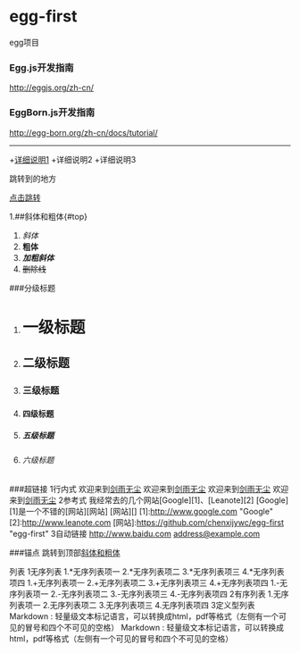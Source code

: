 # egg-first
egg项目
### Egg.js开发指南
http://eggjs.org/zh-cn/
### EggBorn.js开发指南
http://egg-born.org/zh-cn/docs/tutorial/

---
+<a href="./docs/detail01.md">详细说明1</a> 
+详细说明2
+详细说明3

<span id="jump">跳转到的地方</span>


[点击跳转](#jump)


1.##斜体和粗体{#top}
1. *斜体*
2. **粗体**
3. ***加粗斜体***
4. ~~删除线~~

###分级标题

1. # 一级标题
2. ## 二级标题
3. ### 三级标题
4. #### 四级标题
5. ##### 五级标题
6. ###### 六级标题

###超链接
	1行内式
	欢迎来到[剑雨无尘](https://www.baidu.com)
	欢迎来到[剑雨无尘](./docs/detail01.md)
	欢迎来到[剑雨无尘](./docs/detail02.md)
	欢迎来到[剑雨无尘](./docs/detail03.md)
	2参考式
	我经常去的几个网站[Google][1]、[Leanote][2]
	[Google][1]是一个不错的[网站][网站]
	[网站][]
	[1]:http://www.google.com "Google"
	[2]:http://www.leanote.com
	[网站]:https://github.com/chenxijywc/egg-first "egg-first"
	3自动链接
	<http://www.baidu.com>
	<address@example.com>
	
###锚点
	跳转到顶部[斜体和粗体](#top)
	
列表
	1无序列表
1.*无序列表项一
2.*无序列表项二
3.*无序列表项三
4.*无序列表项四
1.+无序列表项一
2.+无序列表项二
3.+无序列表项三
4.+无序列表项四
1.-无序列表项一
2.-无序列表项二
3.-无序列表项三
4.-无序列表项四
2有序列表
1.无序列表项一
2.无序列表项二
3.无序列表项三
4.无序列表项四
3定义型列表
Markdown
:    轻量级文本标记语言，可以转换成html，pdf等格式（左侧有一个可见的冒号和四个不可见的空格）
Markdown
:    轻量级文本标记语言，可以转换成html，pdf等格式（左侧有一个可见的冒号和四个不可见的空格）